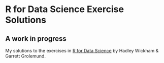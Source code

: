 # R for Data Science Exercise Solutions

## A work in progress

My solutions to the exercises in [R for Data Science](http://r4ds.had.co.nz/) by Hadley Wickham & Garrett Grolemund.
